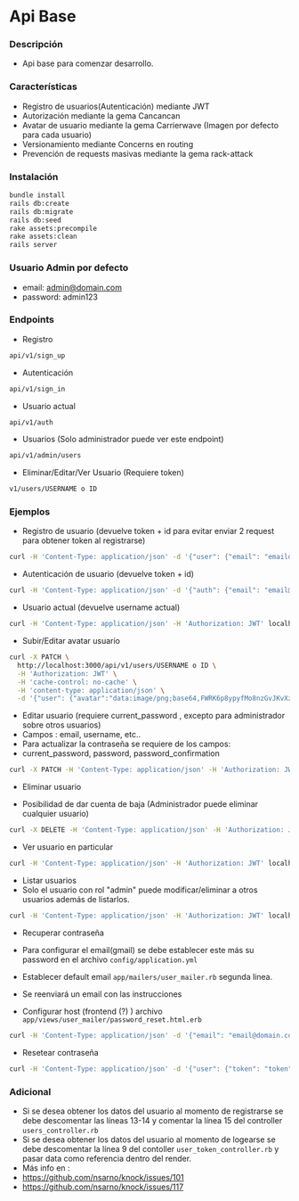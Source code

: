 # Api Base

### Descripción 
- Api base para comenzar desarrollo.

### Características
- Registro de usuarios(Autenticación) mediante JWT
- Autorización mediante la gema Cancancan
- Avatar de usuario mediante la gema Carrierwave (Imagen por defecto para cada usuario)
- Versionamiento mediante Concerns en routing
- Prevención de requests masivas mediante la gema rack-attack

### Instalación
```bash
bundle install
rails db:create
rails db:migrate
rails db:seed
rake assets:precompile
rake assets:clean
rails server
```

### Usuario Admin por defecto
- email: admin@domain.com
- password: admin123

### Endpoints
- Registro 
```bash
api/v1/sign_up
```
- Autenticación
```bash
api/v1/sign_in
```
- Usuario actual
```bash
api/v1/auth
```
- Usuarios (Solo administrador puede ver este endpoint)
```bash
api/v1/admin/users
```
- Eliminar/Editar/Ver Usuario (Requiere token)
```bash
v1/users/USERNAME o ID
```
### Ejemplos

- Registro de usuario (devuelve token + id para evitar enviar 2 request para obtener token al registrarse)
```bash
curl -H 'Content-Type: application/json' -d '{"user": {"email": "emaildomain.com","password": "password","password_confirmation":"password", "username":"user_example"}}' localhost:3000/api/v1/sign_up
```

- Autenticación de usuario (devuelve token + id)
```bash
curl -H 'Content-Type: application/json' -d '{"auth": {"email": "email@domain.com","password": "password"}}' localhost:3000/api/v1/sign_in
```

- Usuario actual (devuelve username actual)
```bash
curl -H 'Content-Type: application/json' -H 'Authorization: JWT' localhost:3000/api/v1/auth
```

- Subir/Editar avatar usuario
```bash
curl -X PATCH \
  http://localhost:3000/api/v1/users/USERNAME o ID \
  -H 'Authorization: JWT' \
  -H 'cache-control: no-cache' \
  -H 'content-type: application/json' \
  -d '{"user": {"avatar":"data:image/png;base64,FWRK6p8ypyfMo8nzGvJKvXzMDc\n72QHZD0mWbJTsnufMM...}}'
```

- Editar usuario (requiere current_password , excepto para administrador sobre otros usuarios)
- Campos : email, username, etc..
- Para actualizar la contraseña se requiere de los campos:
- current_password, password, password_confirmation
```bash
curl -X PATCH -H 'Content-Type: application/json' -H 'Authorization: JWT' -d '{"user": {"email":"email@domain.com", "current_password":"password"}}' localhost:3000/api/v1/users/USERNAME o ID
```

- Eliminar usuario
* Posibilidad de dar cuenta de baja (Administrador puede eliminar cualquier usuario)
```bash
curl -X DELETE -H 'Content-Type: application/json' -H 'Authorization: JWT' localhost:3000/api/v1/users/USERNAME o ID
```

- Ver usuario en particular
```bash
curl -H 'Content-Type: application/json' -H 'Authorization: JWT' localhost:3000/api/v1/users/USERNAME o ID
```

 - Listar usuarios
 - Solo el usuario con rol "admin" puede modificar/eliminar a otros usuarios además de listarlos.
 ```bash
 curl -H 'Content-Type: application/json' -H 'Authorization: JWT' localhost:3000/api/v1/admin/users
 ```

- Recuperar contraseña
- Para configurar el email(gmail) se debe establecer este más su password en el archivo ```config/application.yml```
- Establecer default email ```app/mailers/user_mailer.rb``` segunda linea.

- Se reenviará un email con las instrucciones 
- Configurar host (frontend (?) ) archivo ```app/views/user_mailer/password_reset.html.erb```
 ```bash
 curl -H 'Content-Type: application/json' -d '{"email": "email@domain.com"}' localhost:3000/api/v1/forgot_password
 ```

- Resetear contraseña
```bash
curl -H 'Content-Type: application/json' -d '{"user": {"token": "token","password":"new_password", "password_confirmation": "new_password"}}' http://localhost:3000/api/v1/password_reset
```

### Adicional
- Si se desea obtener los datos del usuario al momento de registrarse se debe descomentar las líneas 13-14 y comentar la línea 15 del controller `users_controller.rb`
- Si se desea obtener los datos del usuario al momento de logearse se debe descomentar la línea 9 del contoller `user_token_controller.rb` y pasar data como referencia dentro del render.
- Más info en :
- https://github.com/nsarno/knock/issues/101
- https://github.com/nsarno/knock/issues/117
